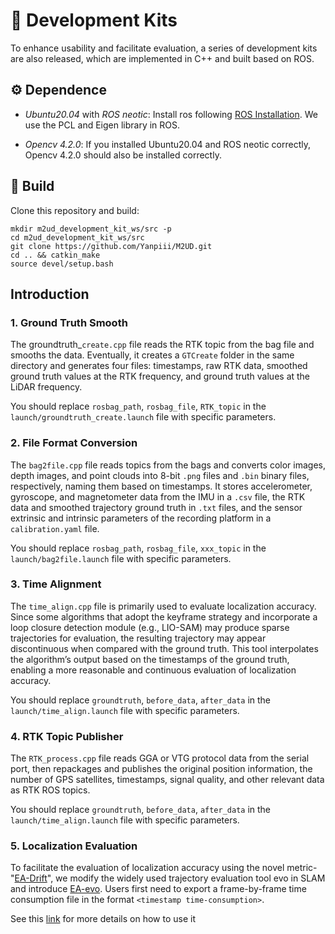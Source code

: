 # :hammer: Development Kits

To enhance usability and facilitate evaluation, a series of development kits are also released, which are implemented in C++ and built based on ROS.

## :gear: Dependence

- *Ubuntu20.04* with *ROS neotic*: Install ros following [ROS Installation](http://wiki.ros.org/noetic/Installation/Ubuntu). We use the PCL and Eigen library in ROS.

- *Opencv 4.2.0*: If you installed Ubuntu20.04 and ROS neotic correctly, Opencv 4.2.0 should also be installed correctly.

## :pencil: Build

Clone this repository and build:
```
mkdir m2ud_development_kit_ws/src -p
cd m2ud_development_kit_ws/src
git clone https://github.com/Yanpiii/M2UD.git
cd .. && catkin_make
source devel/setup.bash
```

## Introduction

### 1. Ground Truth Smooth

The groundtruth_`create.cpp` file reads the RTK topic from the bag file and smooths the data. Eventually, it creates a `GTCreate` folder in the same directory and generates four files: timestamps, raw RTK data, smoothed ground truth values at the RTK frequency, and ground truth values at the LiDAR frequency.

You should replace `rosbag_path`, `rosbag_file`, `RTK_topic` in the `launch/groundtruth_create.launch` file with specific parameters.

### 2. File Format Conversion

The `bag2file.cpp` file reads topics from the bags and converts color images, depth images, and point clouds into 8-bit `.png` files and `.bin` binary files, respectively, naming them based on timestamps. It stores accelerometer, gyroscope, and magnetometer data from the IMU in a `.csv` file, the RTK data and smoothed trajectory ground truth in `.txt` files, and the sensor extrinsic and intrinsic parameters of the recording platform in a `calibration.yaml` file.

You should replace `rosbag_path`, `rosbag_file`, `xxx_topic` in the `launch/bag2file.launch` file with specific parameters.

### 3. Time Alignment

The `time_align.cpp` file is primarily used to evaluate localization accuracy. Since some algorithms that adopt the keyframe strategy and incorporate a loop closure detection module (e.g., LIO-SAM) may produce sparse trajectories for evaluation, the resulting trajectory may appear discontinuous when compared with the ground truth. This tool interpolates the algorithm’s output based on the timestamps of the ground truth, enabling a more reasonable and continuous evaluation of localization accuracy.

You should replace `groundtruth`, `before_data`, `after_data` in the `launch/time_align.launch` file with specific parameters.

### 4. RTK Topic Publisher

The `RTK_process.cpp` file reads GGA or VTG protocol data from the serial port, then repackages and publishes the original position information, the number of GPS satellites, timestamps, signal quality, and other relevant data as RTK ROS topics.

You should replace `groundtruth`, `before_data`, `after_data` in the `launch/time_align.launch` file with specific parameters.

### 5. Localization Evaluation

To facilitate the evaluation of localization accuracy using the novel metric-"[EA-Drift](https://yaepiii.github.io/M2UD//ea-drift/)", we modify the widely used trajectory evaluation tool evo in SLAM and introduce [EA-evo](https://github.com/Yaepiii/M2UD/tree/main/m2ud_development_kit/EA-evo). Users first need to export a frame-by-frame time consumption file in the format `<timestamp time-consumption>`. 

See this [link](https://github.com/Yaepiii/M2UD/tree/main/m2ud_development_kit/EA-evo) for more details on how to use it




